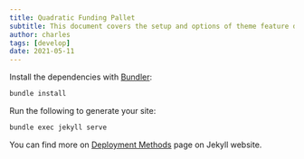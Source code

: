 ```yaml
---
title: Quadratic Funding Pallet
subtitle: This document covers the setup and options of theme feature described in the doc title
author: charles
tags: [develop]
date: 2021-05-11
---
```


Install the dependencies with [Bundler](http://bundler.io/):

```bash
bundle install
```

Run the following to generate your site:
```bash
bundle exec jekyll serve
```

You can find more on [Deployment Methods](https://jekyllrb.com/docs/deployment-methods/) page on Jekyll website.